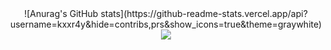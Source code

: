 <div align="center">
![Anurag's GitHub stats](https://github-readme-stats.vercel.app/api?username=kxxr4y&hide=contribs,prs&show_icons=true&theme=graywhite)
 </div>
<div align="center">
  <img src="https://cdn.univ20.com/wp-content/uploads/2015/08/c4ca4238a0b923820dcc509a6f75849b.gif" />
</div>

